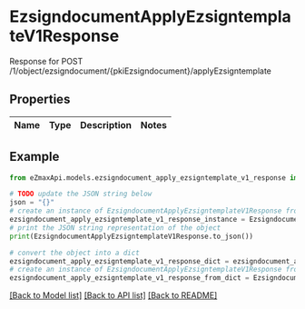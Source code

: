 # EzsigndocumentApplyEzsigntemplateV1Response

Response for POST /1/object/ezsigndocument/{pkiEzsigndocument}/applyEzsigntemplate

## Properties

Name | Type | Description | Notes
------------ | ------------- | ------------- | -------------

## Example

```python
from eZmaxApi.models.ezsigndocument_apply_ezsigntemplate_v1_response import EzsigndocumentApplyEzsigntemplateV1Response

# TODO update the JSON string below
json = "{}"
# create an instance of EzsigndocumentApplyEzsigntemplateV1Response from a JSON string
ezsigndocument_apply_ezsigntemplate_v1_response_instance = EzsigndocumentApplyEzsigntemplateV1Response.from_json(json)
# print the JSON string representation of the object
print(EzsigndocumentApplyEzsigntemplateV1Response.to_json())

# convert the object into a dict
ezsigndocument_apply_ezsigntemplate_v1_response_dict = ezsigndocument_apply_ezsigntemplate_v1_response_instance.to_dict()
# create an instance of EzsigndocumentApplyEzsigntemplateV1Response from a dict
ezsigndocument_apply_ezsigntemplate_v1_response_from_dict = EzsigndocumentApplyEzsigntemplateV1Response.from_dict(ezsigndocument_apply_ezsigntemplate_v1_response_dict)
```
[[Back to Model list]](../README.md#documentation-for-models) [[Back to API list]](../README.md#documentation-for-api-endpoints) [[Back to README]](../README.md)


